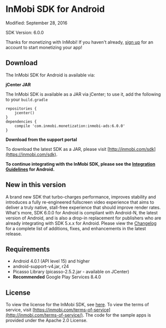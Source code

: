 InMobi SDK for Android
======================

Modified: September 28, 2016

SDK Version: 6.0.0

Thanks for monetizing with InMobi!
If you haven't already, [sign up](https://www.inmobi.com/user/index?locale=en_us#signup) for an account to start monetizing your app!

## Download
The InMobi SDK for Android is available via: 

**jCenter JAR**

The InMobi SDK is available as a JAR via jCenter; to use it, add the following to your `build.gradle`

```
repositories {
    jcenter()
}
dependencies {
    compile 'com.inmobi.monetization:inmobi-ads:6.0.0'
}
```

**Download from the support portal**

To download the latest SDK as a JAR, please visit [http://inmobi.com/sdk](https://inmobi.com/sdk).

**To continue integrating with the InMobi SDK, please see the [Integration Guidelines](https://support.inmobi.com/monetize/android-guidelines/) for Android.**

## New in this version
A brand new SDK that turbo-charges performance, improves stability and introduces a fully re-engineered fullscreen video experience that aims to deliver a truly native, stall-free experience that should improve render rates. What's more, SDK 6.0.0 for Android is compliant with Android-N, the latest version of Android, and is also a drop-in replacement for publishers who are already integrating with SDK 5.x.x for Android. Please view the [Changelog](https://github.com/InMobi/sdk-sample-code-android/blob/master/sdk/Changelog.md) for a complete list of additions, fixes, and enhancements in the latest release.

## Requirements
- Android 4.0.1 (API level 15) and higher
- android-support-v4.jar, r24 
- Picasso Library (picasso-2.5.2.jar - available on JCenter)
- **Recommended** Google Play Services 8.4.0

## License
To view the license for the InMobi SDK, see [here](https://github.com/InMobi/sdk-sample-code-android/blob/master/sdk/License.txt). To view the terms of service, visit [https://inmobi.com/terms-of-service](http://inmobi.com/terms-of-service/). 
The code for the sample apps is provided under the Apache 2.0 License.

